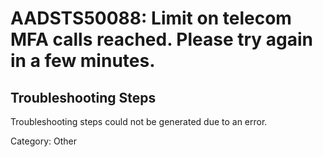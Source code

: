 # AADSTS50088: Limit on telecom MFA calls reached. Please try again in a few minutes.


## Troubleshooting Steps
Troubleshooting steps could not be generated due to an error.

Category: Other